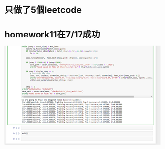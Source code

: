 # 只做了5個leetcode

# homework11在7/17成功




![image](https://github.com/asd3200asd/homework/blob/master/000.png)


